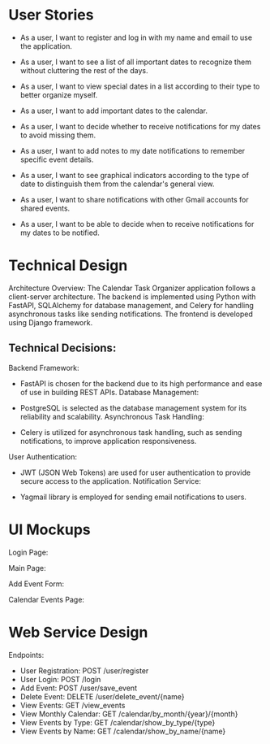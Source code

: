 # User Stories

- As a user, I want to register and log in with my name and email to use the application.

- As a user, I want to see a list of all important dates to recognize them without cluttering the rest of the days.

- As a user, I want to view special dates in a list according to their type to better organize myself.

- As a user, I want to add important dates to the calendar.

- As a user, I want to decide whether to receive notifications for my dates to avoid missing them.

- As a user, I want to add notes to my date notifications to remember specific event details.

- As a user, I want to see graphical indicators according to the type of date to distinguish them from the calendar's general view.

- As a user, I want to share notifications with other Gmail accounts for shared events.

- As a user, I want to be able to decide when to receive notifications for my dates to be notified.

# Technical Design
Architecture Overview:
The Calendar Task Organizer application follows a client-server architecture. The backend is implemented using Python with FastAPI, SQLAlchemy for database management, and Celery for handling asynchronous tasks like sending notifications. The frontend is developed using Django framework.

## Technical Decisions:
Backend Framework:

- FastAPI is chosen for the backend due to its high performance and ease of use in building REST APIs.
Database Management:

- PostgreSQL is selected as the database management system for its reliability and scalability.
Asynchronous Task Handling:

- Celery is utilized for asynchronous task handling, such as sending notifications, to improve application responsiveness.

User Authentication:

- JWT (JSON Web Tokens) are used for user authentication to provide secure access to the application.
Notification Service:

- Yagmail library is employed for sending email notifications to users.

# UI Mockups
Login Page:

Main Page:

Add Event Form:

Calendar Events Page:

# Web Service Design
Endpoints:
- User Registration: POST /user/register
- User Login: POST /login
- Add Event: POST /user/save_event
- Delete Event: DELETE /user/delete_event/{name}
- View Events: GET /view_events
- View Monthly Calendar: GET /calendar/by_month/{year}/{month}
- View Events by Type: GET /calendar/show_by_type/{type}
- View Events by Name: GET /calendar/show_by_name/{name}